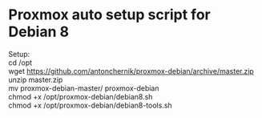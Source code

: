 # Proxmox auto setup script for Debian 8
Setup: <br>
cd /opt<br>
wget https://github.com/antonchernik/proxmox-debian/archive/master.zip<br>
unzip master.zip<br>
mv proxmox-debian-master/ proxmox-debian<br>
chmod +x /opt/proxmox-debian/debian8.sh<br>
chmod +x /opt/proxmox-debian/debian8-tools.sh
